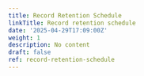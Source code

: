 ```yaml
---
title: Record Retention Schedule
linkTitle: Record retention schedule
date: '2025-04-29T17:09:00Z'
weight: 1
description: No content
draft: false
ref: record-retention-schedule
---
```


